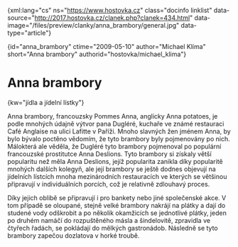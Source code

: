 
{xml:lang="cs" ns="https://www.hostovka.cz" class="docinfo linklist" data-source="http://2017.hostovka.cz/clanek.php?clanek=434.html" data-image="/files/preview/clanky/anna_brambory/general.jpg" data-type="article"}

{id="anna\_brambory" ctime="2009-05-10" author="Michael Klíma" short="Anna brambory" authorid="hostovka/michael\_klima"}

# Anna brambory

<!-- generated attribute kw by user_udpatekw.sh on 2019-04-16, do not edit -->

{kw="jídla a jídelní lístky"}

Anna brambory, francouzsky Pommes Anna, anglicky Anna potatoes, je podle mnohých údajně výtvor pana Dugléré, kuchaře ve známé restauraci Café Anglaise na ulici Lafitte v Paříži. Mnoho slavných žen jménem Anna, by bylo bývalo poctěno vědomím, že tyto brambory byly pojmenovány po nich. Málokterá ale věděla, že Dugléré tyto brambory pojmenoval po populární francouzské prostitutce Anna Deslions. Tyto brambory si získaly větší popularitu než měla Anna Deslions, jejíž popularita zanikla díky popularitě mnohých dalších kolegyň, ale její brambory se ještě dodnes objevují na jídelních lístcích mnoha mezinárodních restauracích ve kterých se většinou připravují v individuálních porcích, což je relativně zdlouhavý proces.

Díky jejich oblibě se připravují i pro bankety nebo jiné společenské akce. V tom případě se oloupané, stejně velké brambory nakrájí na plátky a dají do studené vody odškrobit a po několik okamžicích se jednotlivé plátky, jeden po druhém namáčí do rozpuštěného másla a šindelovitě, zpravidla ve čtyřech řadách, se pokládají do mělkých gastronádob. Následně se tyto brambory zapečou dozlatova v horké troubě.

